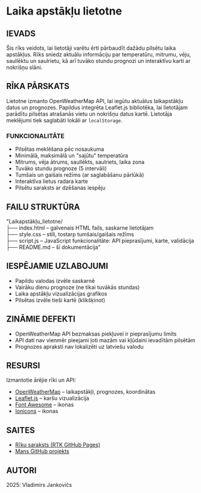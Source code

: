# Laika apstākļu lietotne

## IEVADS

Šis rīks veidots, lai lietotāji varētu ērti pārbaudīt dažādu pilsētu laika apstākļus. Rīks sniedz aktuālu informāciju par temperatūru, mitrumu, vēju, saullēktu un saulrietu, kā arī tuvāko stundu prognozi un interaktīvu karti ar nokrišņu slāni.

## RĪKA PĀRSKATS

Lietotne izmanto OpenWeatherMap API, lai iegūtu aktuālus laikapstākļu datus un prognozes. Papildus integrēta Leaflet.js bibliotēka, lai lietotājam parādītu pilsētas atrašanās vietu un nokrišņu datus kartē. Lietotāja meklējumi tiek saglabāti lokāli ar `localStorage`.

### FUNKCIONALITĀTE

- Pilsētas meklēšana pēc nosaukuma
- Minimālā, maksimālā un "sajūtu" temperatūra
- Mitrums, vēja ātrums, saullēkts, saulriets, laika zona
- Tuvāko stundu prognoze (5 intervāli)
- Tumšais un gaišais režīms (ar saglabāšanu pārlūkā)
- Interaktīva lietus radara karte
- Pilsētu saraksts ar dzēšanas iespēju

## FAILU STRUKTŪRA

"Laikapstākļu_lietotne/  
├── index.html – galvenais HTML fails, saskarne lietotājam  
├── style.css – stili, tostarp tumšais/gaišais režīms  
├── script.js – JavaScript funkcionalitāte: API pieprasījumi, karte, validācija  
├── README.md – šī dokumentācija"

## IESPĒJAMIE UZLABOJUMI

- Papildu valodas izvēle saskarnē
- Vairāku dienu prognoze (ne tikai tuvākās stundas)
- Laika apstākļu vizualizācijas grafikos
- Pilsētas izvēle tieši kartē (klikšķinot)

## ZINĀMIE DEFEKTI

- OpenWeatherMap API bezmaksas piekļuvei ir pieprasījumu limits
- API dati nav vienmēr pieejami ļoti mazām vai kļūdaini ievadītām pilsētām
- Prognozes apraksti nav lokalizēti uz latviešu valodu

## RESURSI

Izmantotie ārējie rīki un API:
- [OpenWeatherMap](https://openweathermap.org/api) – laikapstākļi, prognozes, koordinātas
- [Leaflet.js](https://leafletjs.com/) – karšu vizualizācija
- [Font Awesome](https://fontawesome.com/) – ikonas
- [Ionicons](https://ionic.io/ionicons) – ikonas

## SAITES

- [Rīku saraksts (RTK GitHub Pages)](https://rtk2023.github.io/riki/)
- [Mans GitHub projekts](https://github.com/TAVS-LIETOTAJVARDS/riki/tree/main/laika-aplikacija)

## AUTORI

2025: Vladimirs Jankovičs
